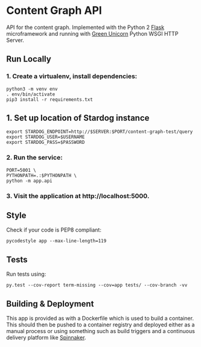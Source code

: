 # Content Graph API

API for the content graph. Implemented with the Python 2
[Flask](http://flask.pocoo.org/) microframework and running with
[Green Unicorn](http://gunicorn.org/) Python WSGI HTTP Server.

## Run Locally
### 1. Create a virtualenv, install dependencies:
```
python3 -m venv env
. env/bin/activate
pip3 install -r requirements.txt
```

## 1. Set up location of Stardog instance
```
export STARDOG_ENDPOINT=http://$SERVER:$PORT/content-graph-test/query
export STARDOG_USER=$USERNAME
export STARDOG_PASS=$PASSWORD
```

### 2. Run the service:
```
PORT=5001 \
PYTHONPATH=.:$PYTHONPATH \
python -m app.api
```

### 3. Visit the application at http://localhost:5000.

## Style

Check if your code is PEP8 compliant:
```
pycodestyle app --max-line-length=119
```

## Tests
Run tests using:
```
py.test --cov-report term-missing --cov=app tests/ --cov-branch -vv
```

## Building & Deployment

This app is provided as with a Dockerfile which is used to build a container.
This should then be pushed to a container registry and deployed either as a
manual process or using something such as build triggers and a continuous
delivery platform like [Spinnaker](https://www.spinnaker.io/).

